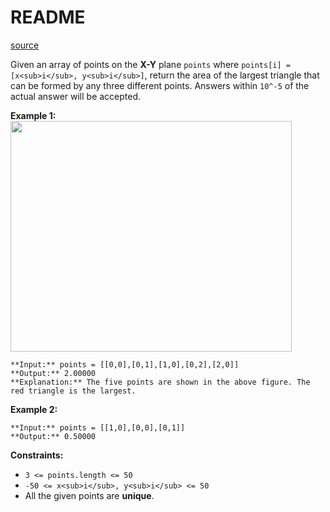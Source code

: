 # README #
[source](https://leetcode.com/problems/largest-triangle-area/)

Given an array of points on the **X-Y** plane `points` where `points[i] = [x<sub>i</sub>, y<sub>i</sub>]`, return the area of the largest triangle that can be formed by any three different points. Answers within `10^-5` of the actual answer will be accepted.


**Example 1:**
<img alt="" src="https://s3-lc-upload.s3.amazonaws.com/uploads/2018/04/04/1027.png" style="height: 369px; width: 450px;" />
```
**Input:** points = [[0,0],[0,1],[1,0],[0,2],[2,0]]
**Output:** 2.00000
**Explanation:** The five points are shown in the above figure. The red triangle is the largest.
```

**Example 2:**

```
**Input:** points = [[1,0],[0,0],[0,1]]
**Output:** 0.50000
```


**Constraints:**


+ `3 <= points.length <= 50`
+ `-50 <= x<sub>i</sub>, y<sub>i</sub> <= 50`
+ All the given points are **unique**.


